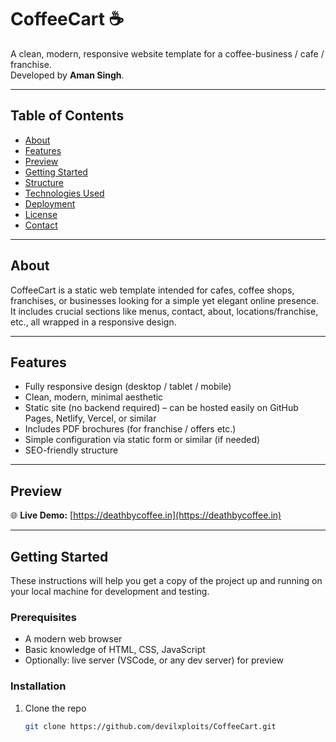 # CoffeeCart ☕

A clean, modern, responsive website template for a coffee-business / cafe / franchise.  
Developed by **Aman Singh**.

---

## Table of Contents

- [About](#about)  
- [Features](#features)  
- [Preview](#preview)  
- [Getting Started](#getting-started)  
- [Structure](#structure)  
- [Technologies Used](#technologies-used)  
- [Deployment](#deployment)  
- [License](#license)  
- [Contact](#contact)  

---

## About

CoffeeCart is a static web template intended for cafes, coffee shops, franchises, or businesses looking for a simple yet elegant online presence. It includes crucial sections like menus, contact, about, locations/franchise, etc., all wrapped in a responsive design.

---

## Features

- Fully responsive design (desktop / tablet / mobile)  
- Clean, modern, minimal aesthetic  
- Static site (no backend required) – can be hosted easily on GitHub Pages, Netlify, Vercel, or similar  
- Includes PDF brochures (for franchise / offers etc.)  
- Simple configuration via static form or similar (if needed)  
- SEO-friendly structure  

---

## Preview

🌐 **Live Demo:** [https://deathbycoffee.in](https://deathbycoffee.in)

---

## Getting Started

These instructions will help you get a copy of the project up and running on your local machine for development and testing.

### Prerequisites

- A modern web browser  
- Basic knowledge of HTML, CSS, JavaScript  
- Optionally: live server (VSCode, or any dev server) for preview

### Installation

1. Clone the repo  
   ```bash
   git clone https://github.com/devilxploits/CoffeeCart.git
